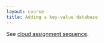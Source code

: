 ```yaml
---
layout: course
title: Adding a key-value database
---
```

See [cloud assignment sequence](cloud.html#keyvalue).